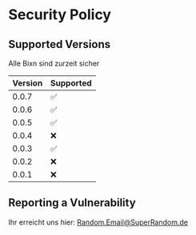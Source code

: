 # Security Policy

## Supported Versions
Alle Bixn sind zurzeit sicher

| Version | Supported          |
| ------- | ------------------ |
| 0.0.7   | :white_check_mark: |
| 0.0.6   | :white_check_mark: |
| 0.0.5   | :white_check_mark: |
| 0.0.4   | :x: |
| 0.0.3   | :white_check_mark: |
| 0.0.2   | :x: |
| 0.0.1   | :x: |



## Reporting a Vulnerability
Ihr erreicht uns hier: Random.Email@SuperRandom.de
